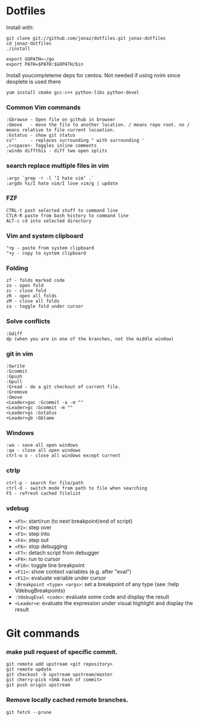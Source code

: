 # Dotfiles

Install with:
```
git clone git://github.com/jonaz/dotfiles.git jonaz-dotfiles
cd jonaz-dotfiles
./install
```


```
export GOPATH=~/go
export PATH=$PATH:$GOPATH/bin
```

Install youcompleteme deps for centos. Not needed if using nvim since deoplete is used there
```
yum install cmake gcc-c++ python-libs python-devel
```

### Common Vim commands

    :Gbrowse - Open file on github in browser
    :Gmove   - move the file to another location. / means repo root. no / means relative to file current locaation.
    :Gstatus - show git status
    cs"'     - replaces surrounding " with surrounding '
    ,c<space>- Toggles inline comments
    :windo diffthis - diff two open splits

### search replace multiple files in vim

```
:args `grep -r -l ‘I hate vim’ .`
:argdo %s/I hate vim/I love vim/g | update
```

### FZF
```
CTRL-t past selected stuff to command line
CTLR-R paste from bash history to command line
ALT-c cd into selected directory
```

### Vim and system clipboard
    "+p - paste from system clipboard
    "+y - copy to system clipboard

### Folding
    zf - folds marked code
    zo - open fold
    zc - close fold
    zR - open all folds
    zM - close all folds
    za - toggle fold under cursor

### Solve conflicts
    :Gdiff
    dp (when you are in one of the branches, not the middle window)

### git in vim
    :Gwrite
    :Gcommit
    :Gpush
    :Gpull
    :Gread - do a git checkout of current file. 
    :Gremove
    :Gmove 
    <Leader>gac :Gcommit -a -m ""
    <Leader>gc :Gcommit -m ""
    <Leader>gs :Gstatus
    <Leader>gb :Gblame

### Windows
    :wa - save all open windows
    :qa - close all open windows
    ctrl-w o - close all windows except current

### ctrlp
    ctrl-p - search for file/path
    ctrl-d - switch mode from path to file when searching
    F5 - refresh cached filelist

### vdebug
 * `<F5>`: start/run (to next breakpoint/end of script)
 * `<F2>`: step over
 * `<F3>`: step into
 * `<F4>`: step out
 * `<F6>`: stop debugging
 * `<F7>`: detach script from debugger
 * `<F9>`: run to cursor
 * `<F10>`: toggle line breakpoint
 * `<F11>`: show context variables (e.g. after "eval")
 * `<F12>`: evaluate variable under cursor
 * `:Breakpoint <type> <args>`: set a breakpoint of any type (see :help
    VdebugBreakpoints)
 * `:VdebugEval <code>`: evaluate some code and display the result
 * `<Leader>e`: evaluate the expression under visual highlight and display the result

# Git commands

### make pull request of specific commit. 
    git remote add upstream <git repository>
    git remote update 
    git checkout -b upstream upstream/master
    git cherry-pick <SHA hash of commit>
    git push origin upstream
    
### Remove locally cached remote branches. 
    git fetch --prune
